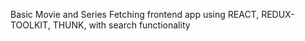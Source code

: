 Basic Movie and Series Fetching frontend app using REACT, REDUX-TOOLKIT, THUNK, with search functionality

